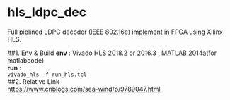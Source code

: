 # hls_ldpc_dec
Full piplined LDPC decoder (IEEE 802.16e) implement in FPGA using Xilinx HLS.

##1. Env & Build
 **env** : Vivado HLS 2018.2 or 2016.3 , MATLAB 2014a(for matlabcode)  
 **run** :  
 `vivado_hls -f run_hls.tcl`  
##2. Relative Link  
https://www.cnblogs.com/sea-wind/p/9789047.html